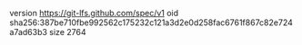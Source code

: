 version https://git-lfs.github.com/spec/v1
oid sha256:387be710fbe992562c175232c121a3d2e0d258fac6761f867c82e724a7ad63b3
size 2764
